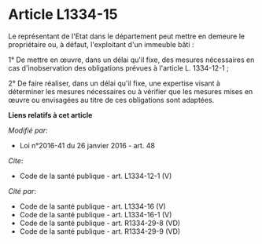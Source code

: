 # Article L1334-15

Le représentant de l'Etat dans le département peut mettre en demeure le  propriétaire ou, à défaut, l'exploitant d'un
immeuble bâti : 

1° De mettre  en œuvre, dans un délai qu'il fixe, des mesures nécessaires en cas d'inobservation des obligations prévues à
l'article L. 1334-12-1 ; 

2° De faire réaliser, dans un délai qu'il fixe, une  expertise visant à déterminer les mesures nécessaires ou à vérifier que
les mesures mises en œuvre ou envisagées au titre de ces obligations sont adaptées.

**Liens relatifs à cet article**

_Modifié par_:

  - Loi n°2016-41 du 26 janvier 2016 - art. 48

_Cite_:

  - Code de la santé publique - art. L1334-12-1 (V)

_Cité par_:

  - Code de la santé publique - art. L1334-16 (V)
  - Code de la santé publique - art. L1334-16-1 (V)
  - Code de la santé publique - art. R1334-29-8 (VD)
  - Code de la santé publique - art. R1334-29-9 (VD)
